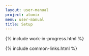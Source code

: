 ```yaml
---
layout: user-manual
project: atomix
menu: user-manual
title: Setup
---
```


{% include work-in-progress.html %}

{% include common-links.html %}
